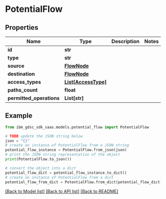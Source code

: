 # PotentialFlow


## Properties

Name | Type | Description | Notes
------------ | ------------- | ------------- | -------------
**id** | **str** |  | 
**type** | **str** |  | 
**source** | [**FlowNode**](FlowNode.md) |  | 
**destination** | [**FlowNode**](FlowNode.md) |  | 
**access_types** | [**List[AccessType]**](AccessType.md) |  | 
**paths_count** | **float** |  | 
**permitted_operations** | **List[str]** |  | 

## Example

```python
from ibm_gdsc_sdk_saas.models.potential_flow import PotentialFlow

# TODO update the JSON string below
json = "{}"
# create an instance of PotentialFlow from a JSON string
potential_flow_instance = PotentialFlow.from_json(json)
# print the JSON string representation of the object
print(PotentialFlow.to_json())

# convert the object into a dict
potential_flow_dict = potential_flow_instance.to_dict()
# create an instance of PotentialFlow from a dict
potential_flow_from_dict = PotentialFlow.from_dict(potential_flow_dict)
```
[[Back to Model list]](../README.md#documentation-for-models) [[Back to API list]](../README.md#documentation-for-api-endpoints) [[Back to README]](../README.md)


